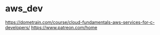# aws_dev

https://dometrain.com/course/cloud-fundamentals-aws-services-for-c-developers/
https://www.patreon.com/home

